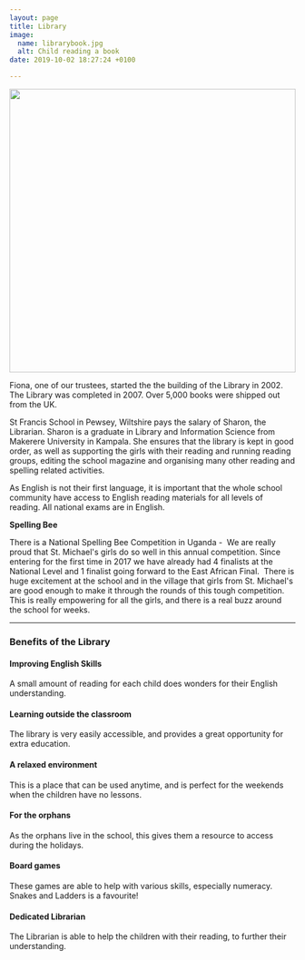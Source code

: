 ```yaml
---
layout: page
title: Library
image:
  name: librarybook.jpg
  alt: Child reading a book
date: 2019-10-02 18:27:24 +0100

---
```

<a href="{{ site.url }}{{ site.baseurl }}/assets/images/{{ page.image.name }}"><img src="{{ site.url }}{{ site.baseurl }}/assets/images/{{ page.image.name }}" style="object-fit: cover; height: 500px; width: 100%;" /></a>

Fiona, one of our trustees, started the the building of the Library in 2002. The Library was completed in 2007. Over 5,000 books were shipped out from the UK.

St Francis School in Pewsey, Wiltshire pays the salary of Sharon, the Librarian. Sharon is a graduate in Library and Information Science from Makerere University in Kampala. She ensures that the library is kept in good order, as well as supporting the girls with their reading and running reading groups, editing the school magazine and organising many other reading and spelling related activities.

As English is not their first language, it is important that the whole school community have access to English reading materials for all levels of reading. All national exams are in English.

**Spelling Bee**

There is a National Spelling Bee Competition in Uganda -  We are really proud that St. Michael's girls do so well in this annual competition. Since entering for the first time in 2017 we have already had 4 finalists at the National Level and 1 finalist going forward to the East African Final.  There is huge excitement at the school and in the village that girls from St. Michael's are  good enough to make it through the rounds of this tough competition. This is really empowering for all the girls, and there is a real buzz around the school for weeks.

<hr />

<h3>Benefits of the Library</h3>

<div class="grid-x grid-margin-x">
<div class="cell medium-6">
<h4><i class="fa fa-language fa-2x fa-fw"></i>Improving English Skills</h4>
<p>A small amount of reading for each child does wonders for their English understanding.</p>
</div>
<div class="cell medium-6">
<h4><i class="fa fa-sign-out fa-2x fa-fw"></i>Learning outside the classroom</h4>
<p>The library is very easily accessible, and provides a great opportunity for extra education.</p>
</div>
<div class="cell medium-6">
<h4><i class="fa fa-paint-brush fa-2x fa-fw"></i>A relaxed environment</h4>
<p>This is a place that can be used anytime, and is perfect for the weekends when the children have no lessons.</p>
</div>
<div class="cell medium-6">
<h4><i class="fa fa-suitcase fa-2x fa-fw"></i>For the orphans</h4>
<p>As the orphans live in the school, this gives them a resource to access during the holidays.</p>
</div>
<div class="cell medium-6">
<h4><i class="fa fa-puzzle-piece fa-2x fa-fw"></i>Board games</h4>
<p>These games are able to help with various skills, especially numeracy. Snakes and Ladders is a favourite!</p>
</div>
<div class="cell medium-6">
<h4><i class="fa fa-user fa-2x fa-fw"></i>Dedicated Librarian</h4>
<p>The Librarian is able to help the children with their reading, to further their understanding.</p>
</div>
</div>